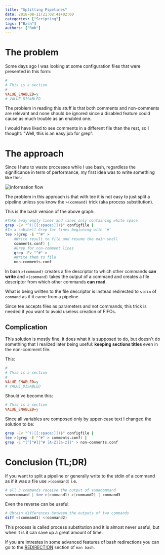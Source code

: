 ```yaml
---
title: "Splitting Pipelines"
date: 2018-08-11T21:08:41+02:00
categories: ["Scripting"]
tags: ["Bash"]
authors: ["Rob"]
---
```

# The problem

Some days ago I was looking at some configuration files that were presented in this form:

```ini
#
# This is a section
#
VALUE_ENABLED=y
# VALUE_DISABLED 
```

The problem in reading this stuff is that both comments and non-comments are relevant and none should be ignored since a disabled feature could cause as much trouble as an enabled one. 

I would have liked to see comments in a different file than the rest, so I thought: "Well, this is an easy job for grep".

# The approach
Since I hate to waste processes while I use bash, regardless the significance in term of performance, my first idea was to write something like this:


![information flow](/pipelines/process-sub-first.png)


The problem in this approach is that with tee it is not easy to just split a pipeline unless you know the `>(command)` trick (aka process substitution).

This is the bash version of the above graph:

```sh
#Take away empty lines and lines only containing white space
grep -Ev "^(|[[:space:]])$" configfile | 
#In a subshell Grep for lines beginning with '#'
tee >(grep -E "^#" >                    
	#Write result to file and resume the main shell 
	comments.conf) |                    
	#Grep for non-comment lines
	grep -Ev "^#" >                     
	#Write them to file
	non-comments.conf                   
```

In bash `>(command)` creates a file descriptor to which other commands __can write__ and `<(command)` takes the output of a command and creates a file descriptor from which other commands __can read__.

What is being written to the file descriptor is instead redirected to `stdin` of `command` as if it came from a pipeline. 

Since tee accepts files as parameters and not commands, this trick is needed if you want to avoid useless creation of FIFOs.

## Complication
This solution is mostly fine, it does what it is supposed to do, but doesn't do something that I realized later being useful: __keeping sections titles__ even in the non-comment file.

This:

```ini
#
# This is a section
#
VALUE_ENABLED=y
# VALUE_DISABLED 
```

Should've become this:

```ini
# This is a section
VALUE_ENABLED=y
```

Since all variables are composed only by upper-case text I changed the solution to be:

```sh
grep -Ev "^(|[[:space:]])$" configfile | 
tee >(grep -E "^#" > comments.conf) | 
grep -E "(^[^#]|^# [A-Z][a-z])" > non-comments.conf 
```

# Conclusion (TL;DR)
If you want to split a pipeline or generally write to the stdin of a command as if it was a file use `>(command)` i.e.

```sh
# all 3 commands receive the output of somecommand
somecommand | tee >(command1) >(command2) | command3
```

Even the reverse can be useful:

```sh
# Obtain differences between the outputs of two commands
diff <(command1) <(command2)
```

This process is called process substitution and it is almost never useful, but when it is it can save up a great amount of time.

If you are intrestes in some advanced features of bash redirections you can go to the [REDIRECTION](https://www.gnu.org/software/bash/manual/html_node/Redirections.html) section of `man bash`.
